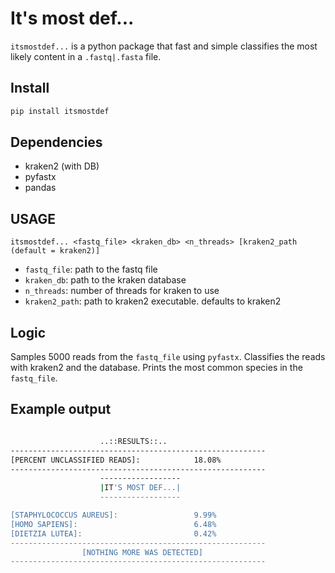 # It's most def...

`itsmostdef...` is a python package that fast and simple classifies the most likely content in a `.fastq|.fasta` file.

## Install

```bash
pip install itsmostdef
```


## Dependencies
* kraken2 (with DB)
* pyfastx 
* pandas

## USAGE

`itsmostdef... <fastq_file> <kraken_db> <n_threads> [kraken2_path (default = kraken2)]`
* `fastq_file`: path to the fastq file 
* `kraken_db`: path to the kraken database 
* `n_threads`: number of threads for kraken to use 
* `kraken2_path`: path to kraken2 executable. defaults to kraken2 

## Logic

Samples 5000 reads from the `fastq_file` using `pyfastx`. Classifies the reads with kraken2 and the database. Prints the most common species in the `fastq_file`.

## Example output

```bash

                    ..::RESULTS::..
---------------------------------------------------------
[PERCENT UNCLASSIFIED READS]:            18.08%
---------------------------------------------------------
                    ------------------
                    |IT'S MOST DEF...|
                    ------------------

[STAPHYLOCOCCUS AUREUS]:                 9.99%
[HOMO SAPIENS]:                          6.48%
[DIETZIA LUTEA]:                         0.42%
---------------------------------------------------------
                [NOTHING MORE WAS DETECTED]
---------------------------------------------------------
```
